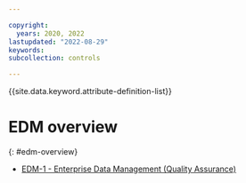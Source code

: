 ```yaml
---

copyright:
  years: 2020, 2022
lastupdated: "2022-08-29"
keywords: 
subcollection: controls

---
```




{{site.data.keyword.attribute-definition-list}}

# EDM overview
{: #edm-overview}

- [EDM-1 - Enterprise Data Management (Quality Assurance)](/docs/controls?topic=controls-edm-1)



